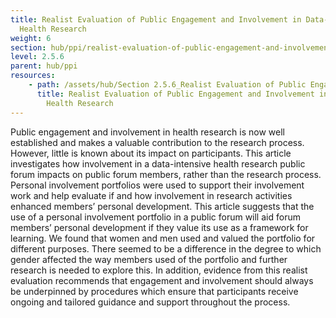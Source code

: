 ```yaml
---
title: Realist Evaluation of Public Engagement and Involvement in Data-intensive
  Health Research
weight: 6
section: hub/ppi/realist-evaluation-of-public-engagement-and-involvement-in-data-intensive-health-research
level: 2.5.6
parent: hub/ppi
resources:
    - path: /assets/hub/Section 2.5.6_Realist Evaluation of Public Engagement and Involvement in Data-intensive Health Research.docx
      title: Realist Evaluation of Public Engagement and Involvement in Data-intensive
        Health Research
---
```


Public engagement and involvement in health research is now well established and makes a valuable contribution to the research process. However, little is known about its impact on participants. This article investigates how involvement in a data-intensive health research public forum impacts on public forum members, rather than the research process. Personal involvement portfolios were used to support their involvement work and help evaluate if and how involvement in research activities enhanced members’ personal development. This article suggests that the use of a personal involvement portfolio in a public forum will aid forum members’ personal development if they value its use as a framework for learning.  We found that women and men used and valued the portfolio for different purposes.  There seemed to be a difference in the degree to which gender affected the way members used of the portfolio and further research is needed to explore this.  In addition, evidence from this realist evaluation recommends that engagement and involvement should always be underpinned by procedures which ensure that participants receive ongoing and tailored guidance and support throughout the process.
